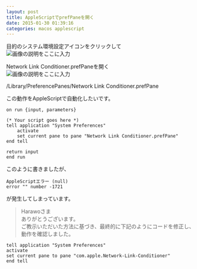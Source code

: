 ```yaml
---
layout: post
title: AppleScriptでprefPaneを開く
date: 2015-01-30 01:39:16
categories: macos applescript
---
```

<p>目的のシステム環境設定アイコンをクリックして<br>
<img src="https://i.stack.imgur.com/jJYUe.png" alt="画像の説明をここに入力"></p>

<p>Network Link Conditioner.prefPaneを開く<br>
<img src="https://i.stack.imgur.com/EHkqk.png" alt="画像の説明をここに入力"></p>

<p>/Library/PreferencePanes/Network Link Conditioner.prefPane</p>

<p>この動作をAppleScriptで自動化したいです。</p>

```
on run {input, parameters}

(* Your script goes here *)
tell application "System Preferences"
    activate
    set current pane to pane "Network Link Conditioner.prefPane"
end tell

return input
end run
```

<p>このように書きましたが、</p>

```
AppleScriptエラー (null)
error "" number -1721
```

<p>が発生してしまっています。</p>

<blockquote>
  <p>Harawoさま<br>
  ありがとうございます。<br>
  ご教示いただいた方法に基づき、最終的に下記のようにコードを修正し、動作を確認しました。</p>
</blockquote>

```
tell application "System Preferences"
activate
set current pane to pane "com.apple.Network-Link-Conditioner"
end tell
```
